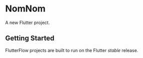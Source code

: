 # NomNom

A new Flutter project.

## Getting Started

FlutterFlow projects are built to run on the Flutter _stable_ release.
